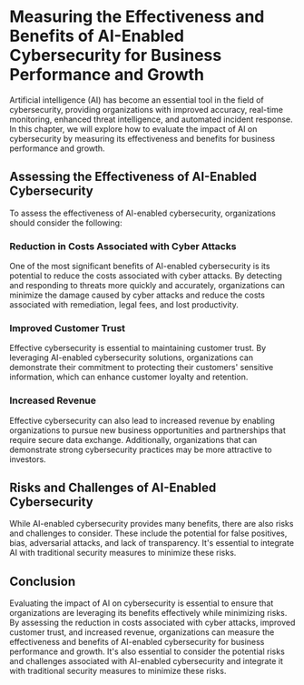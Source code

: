 Measuring the Effectiveness and Benefits of AI-Enabled Cybersecurity for Business Performance and Growth
=================================================================================================================================================================

Artificial intelligence (AI) has become an essential tool in the field of cybersecurity, providing organizations with improved accuracy, real-time monitoring, enhanced threat intelligence, and automated incident response. In this chapter, we will explore how to evaluate the impact of AI on cybersecurity by measuring its effectiveness and benefits for business performance and growth.

Assessing the Effectiveness of AI-Enabled Cybersecurity
-------------------------------------------------------

To assess the effectiveness of AI-enabled cybersecurity, organizations should consider the following:

### Reduction in Costs Associated with Cyber Attacks

One of the most significant benefits of AI-enabled cybersecurity is its potential to reduce the costs associated with cyber attacks. By detecting and responding to threats more quickly and accurately, organizations can minimize the damage caused by cyber attacks and reduce the costs associated with remediation, legal fees, and lost productivity.

### Improved Customer Trust

Effective cybersecurity is essential to maintaining customer trust. By leveraging AI-enabled cybersecurity solutions, organizations can demonstrate their commitment to protecting their customers' sensitive information, which can enhance customer loyalty and retention.

### Increased Revenue

Effective cybersecurity can also lead to increased revenue by enabling organizations to pursue new business opportunities and partnerships that require secure data exchange. Additionally, organizations that can demonstrate strong cybersecurity practices may be more attractive to investors.

Risks and Challenges of AI-Enabled Cybersecurity
------------------------------------------------

While AI-enabled cybersecurity provides many benefits, there are also risks and challenges to consider. These include the potential for false positives, bias, adversarial attacks, and lack of transparency. It's essential to integrate AI with traditional security measures to minimize these risks.

Conclusion
----------

Evaluating the impact of AI on cybersecurity is essential to ensure that organizations are leveraging its benefits effectively while minimizing risks. By assessing the reduction in costs associated with cyber attacks, improved customer trust, and increased revenue, organizations can measure the effectiveness and benefits of AI-enabled cybersecurity for business performance and growth. It's also essential to consider the potential risks and challenges associated with AI-enabled cybersecurity and integrate it with traditional security measures to minimize these risks.
